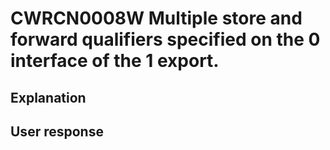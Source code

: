 # CWRCN0008W Multiple store and forward qualifiers specified on the 0 interface of the 1 export.

## Explanation

## User response
